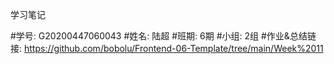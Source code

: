 学习笔记

#学号: G20200447060043
#姓名: 陆超
#班期: 6期
#小组: 2组
#作业&总结链接: https://github.com/bobolu/Frontend-06-Template/tree/main/Week%2011
